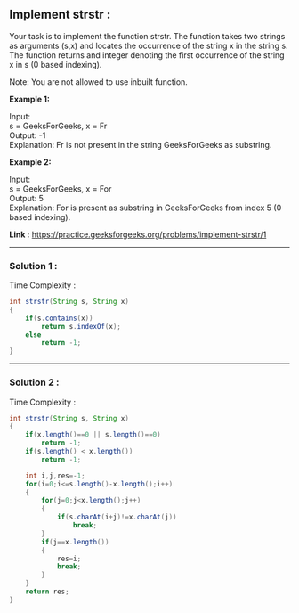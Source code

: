 <h2> Implement strstr : </h2>
Your task is to implement the function strstr. The function takes two strings as arguments (s,x) and  locates the occurrence of the string x in the string s. 
The function returns and integer denoting the first occurrence of the string x in s (0 based indexing).

Note: You are not allowed to use inbuilt function.
  
**Example 1:**

Input: <br/>
s = GeeksForGeeks, x = Fr <br/>
Output: -1<br/>
Explanation: Fr is not present in the string GeeksForGeeks as substring.
 

**Example 2:**

Input:<br/>
s = GeeksForGeeks, x = For<br/>
Output: 5<br/>
Explanation: For is present as substring in GeeksForGeeks from index 5 (0 based indexing).
  
  
**Link :** https://practice.geeksforgeeks.org/problems/implement-strstr/1

------------------------------------------------------------------------------------------------------------------------------------------------------------
  
<h3> Solution 1 : </h3>

Time Complexity :

```java
int strstr(String s, String x)
{
    if(s.contains(x))
        return s.indexOf(x);
    else
        return -1;
}
```
------------------------------------------------------------------------------------------------------------------------------------------------------------
  
<h3> Solution 2 : </h3>

Time Complexity :

```java
int strstr(String s, String x)
{
    if(x.length()==0 || s.length()==0)
        return -1;
    if(s.length() < x.length())
        return -1;

    int i,j,res=-1;
    for(i=0;i<=s.length()-x.length();i++)
    {
        for(j=0;j<x.length();j++)
        {
            if(s.charAt(i+j)!=x.charAt(j))
                break;
        }
        if(j==x.length())
        {
            res=i;
            break;
        }
    }
    return res;
}
```


